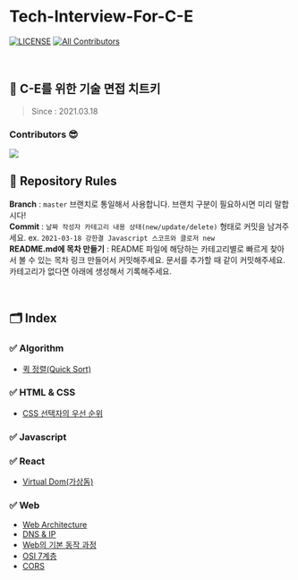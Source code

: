 # Tech-Interview-For-C-E

[![LICENSE](https://img.shields.io/dub/l/vibe-d.svg?style=flat-square)](https://github.com/C-E-handbook/tech-interview-for-C-E/blob/master/LICENSE)
[![All Contributors](https://img.shields.io/badge/all_contributors-10-orange.svg?style=flat-square)](#contributors)

<br />

## 📖 C-E를 위한 기술 면접 치트키

> Since : 2021.03.18 <br />

### Contributors 😎

<a href="https://github.com/C-E-handbook/tech-interview-for-C-E/graphs/contributors">
  <img src="https://contrib.rocks/image?repo=C-E-handbook/tech-interview-for-C-E" />
</a>

<br />

## 🚨 Repository Rules

**Branch** : `master` 브랜치로 통일해서 사용합니다. 브랜치 구분이 필요하시면 미리 말합시다! <br />
**Commit** : `날짜 작성자 카테고리 내용 상태(new/update/delete)` 형태로 커밋을 남겨주세요. ex. `2021-03-18 강한결 Javascript 스코프와 클로저 new`<br />
**README.md에 목차 만들기** : README 파일에 해당하는 카테고리별로 빠르게 찾아서 볼 수 있는 목차 링크 만들어서 커밋해주세요. 문서를 추가할 때 같이 커밋해주세요. 카테고리가 없다면 아래에 생성해서 기록해주세요.

<br />

## 🗂️ Index

### ✅ Algorithm

- [퀵 정렬(Quick Sort)](https://github.com/C-E-handbook/tech-interview-for-C-E/blob/master/Algorithm/Quick%20sort.md)

### ✅ HTML & CSS

- [CSS 선택자의 우선 순위](https://github.com/C-E-handbook/tech-interview-for-C-E/blob/master/Html%26Css/Css%20%EC%84%A0%ED%83%9D%EC%9E%90%20%EC%9A%B0%EC%84%A0%EC%88%9C%EC%9C%84.md)

### ✅ Javascript

### ✅ React

- [Virtual Dom(가상돔)](https://github.com/C-E-handbook/tech-interview-for-C-E/blob/master/React/virtual%20dom.md)

### ✅ Web

- [Web Architecture](https://github.com/C-E-handbook/tech-interview-for-C-E/blob/master/web/Architecture.md)
- [DNS & IP](https://github.com/C-E-handbook/tech-interview-for-C-E/blob/master/web/DNS%20%26%20IP.md)
- [Web의 기본 동작 과정](https://github.com/C-E-handbook/tech-interview-for-C-E/blob/master/web/%EC%9B%B9%20%EB%8F%99%EC%9E%91%20%EA%B3%BC%EC%A0%95.md)
- [OSI 7계층](https://github.com/C-E-handbook/tech-interview-for-C-E/blob/master/web/OSI%207%EA%B3%84%EC%B8%B5.md)
- [CORS](https://github.com/C-E-handbook/tech-interview-for-C-E/blob/master/web/cors.md)
